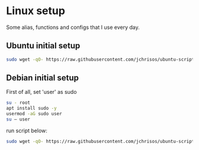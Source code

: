 # Linux setup
Some alias, functions and configs that I use every day.

## Ubuntu initial setup
```sh
sudo wget -qO- https://raw.githubusercontent.com/jchrisos/ubuntu-scripts/master/ubuntu_setup.sh | bash
```

## Debian initial setup
First of all, set 'user' as sudo
```sh
su - root
apt install sudo -y
usermod -aG sudo user
su – user
```

run script below:
```sh
sudo wget -qO- https://raw.githubusercontent.com/jchrisos/ubuntu-scripts/master/debian_setup.sh | bash
```
